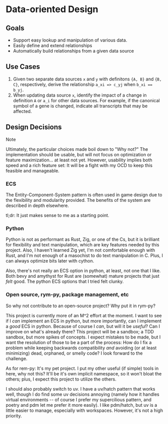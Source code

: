 # Data-oriented Design

## Goals

- Support easy lookup and manipulation of various data.
- Easily define and extend relationships
- Automatically build relationships from a given data source

## Use Cases

1. Given two separate data sources `x` and `y` with definitons `{A, B}` and
    `{B, C}`, respectively, derive the relationship `a_xi => c_yj` when
    `b_xi ==  b_yj`.
2. When updating data source `x`, identify the impact of a change in definition
    `A` or `a_i` for other data sources. For example, if the canonical symbol
    of a gene is changed, indicate all transcripts that may be affected.

## Design Decisions

> [!NOTE]  
> Ultimately, the particular choices made boil down to "Why not?"
> The implementation should be usable, but will not focus on optimization
> or feature maximization... at least not yet. However, usability implies
> both speed and a rich feature set: It will be a fight with my OCD to keep
> this feasible and manageable.

### ECS

The Entity-Component-System pattern is often used in game design due to the
flexibility and modularity provided. The benefits of the system are described
in depth elsewhere.

tl;dr: It just makes sense to me as a starting point.

### Python

Python is not as performant as Rust, Zig, or one of the Cs, but it is brilliant
for flexibility and text manipulation, which are key features needed by this
project. Also, I haven't learned Zig yet, I'm not comfortable enough with Rust,
and I'm not enough of a masochist to do text manipulation in C. Plus, I can
always optimize bits later with cython.

Also, there's not really an ECS option in python, at least, not one that I like.
Both bevy and amythyst for Rust are (somewhat) mature projects that just _felt_
good. The python ECS options that I tried felt clunky.

### Open source, rym-py, package management, etc

So why not contribute to an open-source project? Why put it in rym-py?

This project is currently more of an M^2 effort at the moment. I want to see
if I _can_ implement an ECS in python, but more importantly, can I implement
a _good_ ECS in python. Because of course I _can_, but will it be _useful_?
Can I improve on what's already there? This project will be a sandbox; a TDD
sandbox, but more spikes of concepts. I expect mistakes to be made, but I want
the resolution of those to be a part of the process: How do I fix a problem
while keeping backwards compatibility _and_ avoiding (or at least minimizing)
dead, orphaned, or smelly code? I look forward to the challenge.

As for rem-py: It's my pet project. I put my other useful (if simple) tools in
here, why not this? It'll be it's own implicit namespace, so it won't bloat the
others; plus, I expect this project to utilize the others.

I should also probably switch to uv. I have a uv/hatch pattern that works well,
though I do find some uv decisions annoying (namely how it handles virtual
environments -- of course I prefer my supercilious pattern, and poetry and pdm
let me prefer it more easily). I like pdm/hatch, but uv is a little easier
to manage, especially with workspaces. However, it's not a high priority.
